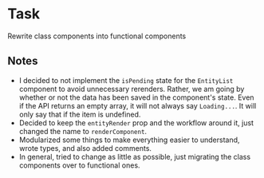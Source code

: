 # Task

Rewrite class components into functional components

## Notes

- I decided to not implement the `isPending` state for the `EntityList` component to avoid unnecessary rerenders. Rather, we am going by whether or not the data has been saved in the component's state. Even if the API returns an empty array, it will not always say `Loading...`. It will only say that if the item is undefined.
- Decided to keep the `entityRender` prop and the workflow around it, just changed the name to `renderComponent`.
- Modularized some things to make everything easier to understand, wrote types, and also added comments.
- In general, tried to change as little as possible, just migrating the class components over to functional ones.